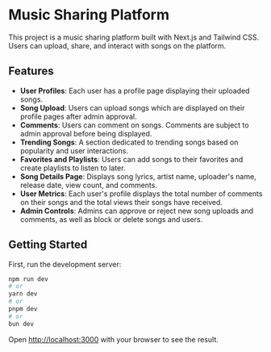 # Music Sharing Platform

This project is a music sharing platform built with Next.js and Tailwind CSS. Users can upload, share, and interact with songs on the platform.

## Features

- **User Profiles**: Each user has a profile page displaying their uploaded songs.
- **Song Upload**: Users can upload songs which are displayed on their profile pages after admin approval.
- **Comments**: Users can comment on songs. Comments are subject to admin approval before being displayed.
- **Trending Songs**: A section dedicated to trending songs based on popularity and user interactions.
- **Favorites and Playlists**: Users can add songs to their favorites and create playlists to listen to later.
- **Song Details Page**: Displays song lyrics, artist name, uploader's name, release date, view count, and comments.
- **User Metrics**: Each user's profile displays the total number of comments on their songs and the total views their songs have received.
- **Admin Controls**: Admins can approve or reject new song uploads and comments, as well as block or delete songs and users.


## Getting Started

First, run the development server:

```bash
npm run dev
# or
yarn dev
# or
pnpm dev
# or
bun dev
```

Open [http://localhost:3000](http://localhost:3000) with your browser to see the result.

